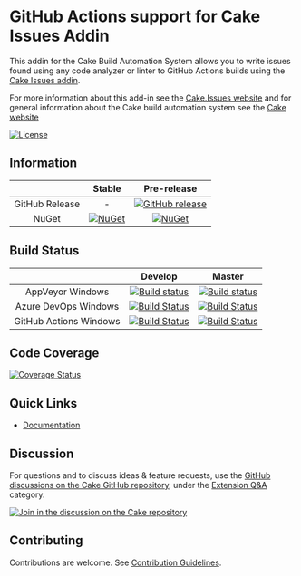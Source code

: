 # GitHub Actions support for Cake Issues Addin

This addin for the Cake Build Automation System allows you to write issues found using any code
analyzer or linter to GitHub Actions builds using the [Cake Issues addin](https://github.com/cake-contrib/Cake.Issues).

For more information about this add-in see the [Cake.Issues website](https://cakeissues.net)
and for general information about the Cake build automation system see the [Cake website](https://cakebuild.net)

[![License](http://img.shields.io/:license-mit-blue.svg)](https://github.com/cake-contrib/Cake.Issues.PullRequests.GitHubActions/blob/feature/build/LICENSE)

## Information

| | Stable | Pre-release |
|:--:|:--:|:--:|
|GitHub Release|-|[![GitHub release](https://img.shields.io/github/release/cake-contrib/Cake.Issues.PullRequests.GitHubActions.svg)](https://github.com/cake-contrib/Cake.Issues.PullRequests.GitHubActions/releases/latest)|
|NuGet|[![NuGet](https://img.shields.io/nuget/v/Cake.Issues.PullRequests.GitHubActions.svg)](https://www.nuget.org/packages/Cake.Issues.PullRequests.GitHubActions)|[![NuGet](https://img.shields.io/nuget/vpre/Cake.Issues.PullRequests.GitHubActions.svg)](https://www.nuget.org/packages/Cake.Issues.PullRequests.GitHubActions)|

## Build Status

| | Develop | Master |
|:--:|:--:|:--:|
|AppVeyor Windows|[![Build status](https://ci.appveyor.com/api/projects/status/trj0g753r3hcw22k/branch/develop?svg=true)](https://ci.appveyor.com/project/cakecontrib/cake-issues-pullrequests-githubactions/branch/develop)|[![Build status](https://ci.appveyor.com/api/projects/status/trj0g753r3hcw22k/branch/master?svg=true)](https://ci.appveyor.com/project/cakecontrib/cake-issues-pullrequests-githubactions/branch/master)|
|Azure DevOps Windows|[![Build Status](https://dev.azure.com/cake-contrib/Cake.Issues.PullRequests.GitHubActions/_apis/build/status/cake-contrib.Cake.Issues.PullRequests.GitHubActions?branchName=develop&jobName=Windows)](https://dev.azure.com/cake-contrib/Cake.Issues.PullRequests.GitHubActions/_build/latest?definitionId=17&branchName=develop)|[![Build Status](https://dev.azure.com/cake-contrib/Cake.Issues.PullRequests.GitHubActions/_apis/build/status/cake-contrib.Cake.Issues.PullRequests.GitHubActions?branchName=master&jobName=Windows)](https://dev.azure.com/cake-contrib/Cake.Issues.PullRequests.GitHubActions/_build/latest?definitionId=17&branchName=master)|
|GitHub Actions Windows|[![Build Status](https://github.com/cake-contrib/Cake.Issues.PullRequests.GitHubActions/workflows/Build%20and%20tests/badge.svg?branch=develop)](https://github.com/cake-contrib/Cake.Issues.PullRequests.GitHubActions/actions?query=workflow%3A"Build+and+tests"+branch%3Adevelop)|[![Build Status](https://github.com/cake-contrib/Cake.Issues.PullRequests.GitHubActions/workflows/Build%20and%20tests/badge.svg?branch=master)](https://github.com/cake-contrib/Cake.Issues.PullRequests.GitHubActions/actions?query=workflow%3A"Build+and+tests"+branch%3Amaster)|

## Code Coverage

[![Coverage Status](https://coveralls.io/repos/github/cake-contrib/Cake.Issues.PullRequests.GitHubActions/badge.svg?branch=develop)](https://coveralls.io/github/cake-contrib/Cake.Issues.PullRequests.GitHubActions?branch=develop)

## Quick Links

- [Documentation](https://cakeissues.net)

## Discussion

For questions and to discuss ideas & feature requests, use the [GitHub discussions on the Cake GitHub repository](https://github.com/cake-build/cake/discussions), under the [Extension Q&A](https://github.com/cake-build/cake/discussions/categories/extension-q-a) category.

[![Join in the discussion on the Cake repository](https://img.shields.io/badge/GitHub-Discussions-green?logo=github)](https://github.com/cake-build/cake/discussions)

## Contributing

Contributions are welcome. See [Contribution Guidelines](CONTRIBUTING.md).